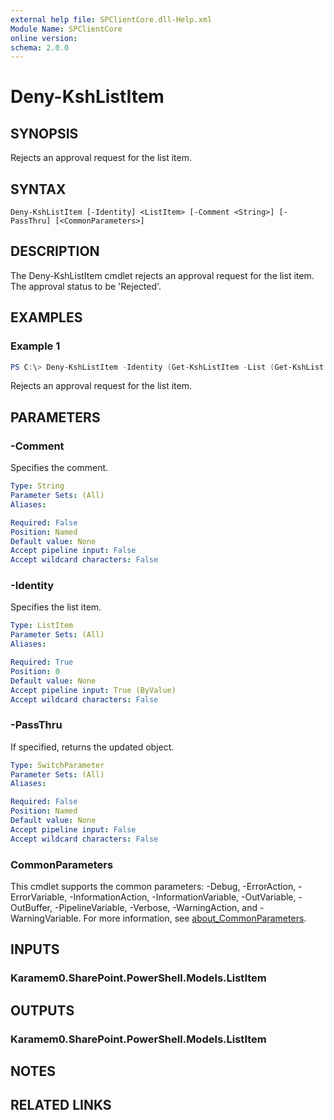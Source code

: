 ```yaml
---
external help file: SPClientCore.dll-Help.xml
Module Name: SPClientCore
online version:
schema: 2.0.0
---
```


# Deny-KshListItem

## SYNOPSIS
Rejects an approval request for the list item.

## SYNTAX

```
Deny-KshListItem [-Identity] <ListItem> [-Comment <String>] [-PassThru] [<CommonParameters>]
```

## DESCRIPTION
The Deny-KshListItem cmdlet rejects an approval request for the list item. The approval status to be 'Rejected'.

## EXAMPLES

### Example 1
```powershell
PS C:\> Deny-KshListItem -Identity (Get-KshListItem -List (Get-KshList -ListTitle 'Announcements') -ItemId 1 )
```

Rejects an approval request for the list item.

## PARAMETERS

### -Comment
Specifies the comment.

```yaml
Type: String
Parameter Sets: (All)
Aliases:

Required: False
Position: Named
Default value: None
Accept pipeline input: False
Accept wildcard characters: False
```

### -Identity
Specifies the list item.

```yaml
Type: ListItem
Parameter Sets: (All)
Aliases:

Required: True
Position: 0
Default value: None
Accept pipeline input: True (ByValue)
Accept wildcard characters: False
```

### -PassThru
If specified, returns the updated object.

```yaml
Type: SwitchParameter
Parameter Sets: (All)
Aliases:

Required: False
Position: Named
Default value: None
Accept pipeline input: False
Accept wildcard characters: False
```

### CommonParameters
This cmdlet supports the common parameters: -Debug, -ErrorAction, -ErrorVariable, -InformationAction, -InformationVariable, -OutVariable, -OutBuffer, -PipelineVariable, -Verbose, -WarningAction, and -WarningVariable. For more information, see [about_CommonParameters](http://go.microsoft.com/fwlink/?LinkID=113216).

## INPUTS

### Karamem0.SharePoint.PowerShell.Models.ListItem

## OUTPUTS

### Karamem0.SharePoint.PowerShell.Models.ListItem

## NOTES

## RELATED LINKS

